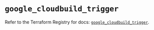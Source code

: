 # `google_cloudbuild_trigger`

Refer to the Terraform Registry for docs: [`google_cloudbuild_trigger`](https://registry.terraform.io/providers/hashicorp/google/6.17.0/docs/resources/cloudbuild_trigger).
